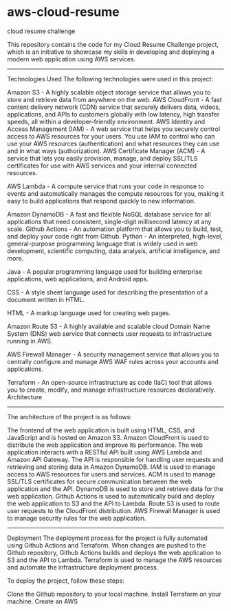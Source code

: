 # aws-cloud-resume
cloud resume challenge

This repository contains the code for my Cloud Resume Challenge project, which is an initiative to showcase my skills in developing and deploying a modern web application using AWS services.

---
Technologies Used
The following technologies were used in this project:

Amazon S3 - A highly scalable object storage service that allows you to store and retrieve data from anywhere on the web.
AWS CloudFront - A fast content delivery network (CDN) service that securely delivers data, videos, applications, and APIs to customers globally with low latency, high transfer speeds, all within a developer-friendly environment.
AWS Identity and Access Management (IAM) - A web service that helps you securely control access to AWS resources for your users. You use IAM to control who can use your AWS resources (authentication) and what resources they can use and in what ways (authorization).
AWS Certificate Manager (ACM) - A service that lets you easily provision, manage, and deploy SSL/TLS certificates for use with AWS services and your internal connected resources.

AWS Lambda - A compute service that runs your code in response to events and automatically manages the compute resources for you, making it easy to build applications that respond quickly to new information.

Amazon DynamoDB - A fast and flexible NoSQL database service for all applications that need consistent, single-digit millisecond latency at any scale.
Github Actions - An automation platform that allows you to build, test, and deploy your code right from Github.
Python - An interpreted, high-level, general-purpose programming language that is widely used in web development, scientific computing, data analysis, artificial intelligence, and more.

Java - A popular programming language used for building enterprise applications, web applications, and Android apps.

CSS - A style sheet language used for describing the presentation of a document written in HTML.

HTML - A markup language used for creating web pages.

Amazon Route 53 - A highly available and scalable cloud Domain Name System (DNS) web service that connects user requests to infrastructure running in AWS.

AWS Firewall Manager - A security management service that allows you to centrally configure and manage AWS WAF rules across your accounts and applications.

Terraform - An open-source infrastructure as code (IaC) tool that allows you to create, modify, and manage infrastructure resources declaratively.
Architecture

---

The architecture of the project is as follows:

The frontend of the web application is built using HTML, CSS, and JavaScript and is hosted on Amazon S3.
Amazon CloudFront is used to distribute the web application and improve its performance.
The web application interacts with a RESTful API built using AWS Lambda and Amazon API Gateway. The API is responsible for handling user requests and retrieving and storing data in Amazon DynamoDB.
IAM is used to manage access to AWS resources for users and services.
ACM is used to manage SSL/TLS certificates for secure communication between the web application and the API.
DynamoDB is used to store and retrieve data for the web application.
Github Actions is used to automatically build and deploy the web application to S3 and the API to Lambda.
Route 53 is used to route user requests to the CloudFront distribution.
AWS Firewall Manager is used to manage security rules for the web application.

---

Deployment
The deployment process for the project is fully automated using Github Actions and Terraform. When changes are pushed to the Github repository, Github Actions builds and deploys the web application to S3 and the API to Lambda. Terraform is used to manage the AWS resources and automate the infrastructure deployment process.

To deploy the project, follow these steps:

Clone the Github repository to your local machine.
Install Terraform on your machine.
Create an AWS
